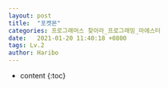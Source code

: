 ```yaml
---
layout: post
title:  "포켓몬"
categories: 프로그래머스 찾아라_프로그래밍_마에스터
date:   2021-01-20 11:40:18 +0800
tags: Lv.2
author: Haribo
---
```


* content
{:toc}
